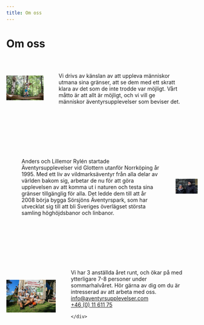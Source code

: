 ```yaml
---
title: Om oss
---
```


<style>
  
  #omosscontainer{
  display:;
  }
  #pappapic{
  box-sizing:border-box;
  max-width:px;
  }
.omosstext  {
  box-sizing:border-box;
  max-width:600px;
  padding:40px;
  font-size:px;
  }
  
  .omossavsnitt {
      display:flex;
      align-items:center; 
      margin-bottom:60px;
  }
  
  
</style>

<h1>
  Om oss
</h1>

<div id="omosscontainer">
  

<div class="omossavsnitt">

 <div class="omsossbild"> 
     <img src="/images/beslutsamhet.jpg" width="450px">
 </div>
 <div class="omosstext">
  Vi drivs av känslan av att uppleva människor utmana sina gränser, att se dem med ett skratt klara av det som de inte trodde var möjligt. Vårt måtto är att allt är möjligt, och vi vill ge människor äventyrsupplevelser som beviser det. 
 </div>
</div>
 <div class="omossavsnitt">
  
  <div class="omosstext">
Anders och Lillemor Rylén startade Äventyrsupplevelser vid Glottern utanför Norrköping år 1995. Med ett liv av vildmarksäventyr från alla delar av världen bakom sig, arbetar de nu för att göra upplevelsen av att komma ut i naturen och testa sina gränser tillgänglig för alla. Det ledde dem till att år 2008 börja bygga Sörsjöns Äventyrspark, som har utvecklat sig till att bli Sveriges överlägset största samling höghöjdsbanor och linbanor. 
</div>
  <div class="omsossbild">
  <img src="/images/andersochlillen.jpg" width="450px">
  </div>
</div>

<div class="omossavsnitt">
    <div class="omsossbild">
        <img src="/images/employees.jpg" width="450px">
    </div>
<div class="omosstext">
Vi har 3 anställda året runt, och ökar på med ytterligare 7-8 personer under sommarhalvåret. Hör gärna av dig om du är intresserad av att arbeta med oss. 
   <div class="kontaktknappar">
  
  <div><a href="mailto:info@aventyrsupplevelser.com" class="omosskontakt">info@aventyrsupplevelser.com</a></div>
  <div><a href="tel:+461161175" class="omosskontakt">+46 (0) 11 611 75</a></div>
  
    </div>
</div>
  
  </div>
   

  
 </div>
   
